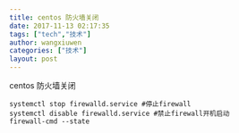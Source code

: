 ```yaml
---
title: centos 防火墙关闭
date: 2017-11-13 02:17:35
tags: ["tech","技术"]
author: wangxiuwen
categories: ["技术"]
layout: post
---
```


centos 防火墙关闭

	systemctl stop firewalld.service #停止firewall
	systemctl disable firewalld.service #禁止firewall开机启动
	firewall-cmd --state